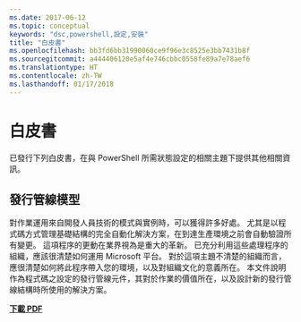 ```yaml
---
ms.date: 2017-06-12
ms.topic: conceptual
keywords: "dsc,powershell,設定,安裝"
title: "白皮書"
ms.openlocfilehash: bb3fd6bb31990060ce9f96e3c8525e3bb7431b8f
ms.sourcegitcommit: a444406120e5af4e746cbbc0558fe89a7e78aef6
ms.translationtype: HT
ms.contentlocale: zh-TW
ms.lasthandoff: 01/17/2018
---
```

# <a name="whitepapers"></a>白皮書

已發行下列白皮書，在與 PowerShell 所需狀態設定的相關主題下提供其他相關資訊。

## <a name="the-release-pipeline-model"></a>發行管線模型
對作業運用來自開發人員技術的模式與實例時，可以獲得許多好處。 尤其是以程式碼方式管理基礎結構的完全自動化解決方案，在到達生產環境之前會自動驗證所有變更。 這項程序的更動在業界視為是重大的革新。 已充分利用這些處理程序的組織，應該很清楚如何運用 Microsoft 平台。 對於這項主題不清楚的組織而言，應很清楚如何將此程序帶入您的環境，以及對組織文化的意義所在。 本文件說明作為程式碼之設定的發行管線元件，其對於作業的價值所在，以及設計新的發行管線結構時所使用的解決方案。 

**[下載 PDF](http://aka.ms/thereleasepipelinemodelpdf)**

